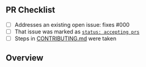 <!-- 👋 Hi, thanks for sending a PR to new-github-repository! 🆕
Please fill out all fields below and make sure each item is true and [x] checked.
Otherwise we may not be able to review your PR. -->

## PR Checklist

- [ ] Addresses an existing open issue: fixes #000
- [ ] That issue was marked as [`status: accepting prs`](https://github.com/JoshuaKGoldberg/new-github-repository/issues?q=is%3Aopen+is%3Aissue+label%3A%22status%3A+accepting+prs%22)
- [ ] Steps in [CONTRIBUTING.md](https://github.com/JoshuaKGoldberg/new-github-repository/blob/main/.github/CONTRIBUTING.md) were taken

## Overview

<!-- Description of what is changed and how the code change does that. -->
